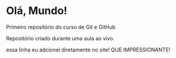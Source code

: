 # Olá, Mundo!
 Primeiro repositório do curso de Git e GitHub

 Repositório criado durante uma aula ao vivo.
 
 essa linha eu adcionei diretamente no site! QUE IMPRESSIONANTE!
